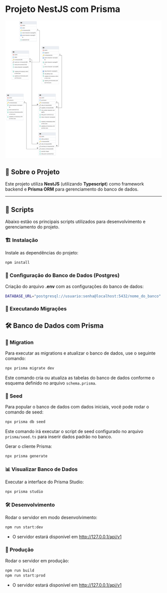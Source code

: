 # Projeto NestJS com Prisma

![Diagrama ERD](./img/ERD.png)

## 📜 Sobre o Projeto
Este projeto utiliza **NestJS** (utilizando **Typescript**) como framework backend e **Prisma ORM** para gerenciamento do banco de dados.

---

## 🚀 Scripts
Abaixo estão os principais scripts utilizados para desenvolvimento e gerenciamento do projeto.

### 🏗️ Instalação
Instale as dependências do projeto:
```sh
npm install
```

### 🌱 Configuração do Banco de Dados (Postgres)
Criação do arquivo **.env** com as configurações do banco de dados:
```sh
DATABASE_URL="postgresql://usuario:senha@localhost:5432/nome_do_banco"
```

### 🔄 Executando Migrações
## 🛠️ Banco de Dados com Prisma

### 🔄 Migration

Para executar as migrations e atualizar o banco de dados, use o seguinte comando:

```sh
npx prisma migrate dev
```

Este comando cria ou atualiza as tabelas do banco de dados conforme o esquema definido no arquivo `schema.prisma`.

### 🌱 Seed

Para popular o banco de dados com dados iniciais, você pode rodar o comando de seed:

```sh
npx prisma db seed
```

Este comando irá executar o script de seed configurado no arquivo `prisma/seed.ts` para inserir dados padrão no banco.


Gerar o cliente Prisma:
```sh
npx prisma generate
```

### 📊 Visualizar Banco de Dados
Executar a interface do Prisma Studio:
```sh
npx prisma studio
```

### 🛠️ Desenvolvimento
Rodar o servidor em modo desenvolvimento:
```sh
npm run start:dev
```

- O servidor estará disponível em http://127.0.0.1/api/v1

### 🚀 Produção
Rodar o servidor em produção:
```sh
npm run build
npm run start:prod
```

- O servidor estará disponível em http://127.0.0.1/api/v1
